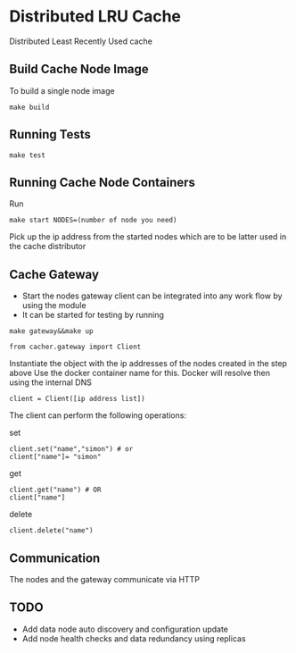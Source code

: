 # Distributed LRU Cache
Distributed Least Recently Used cache


## Build Cache Node Image
To build a single node image

```
make build
```

## Running Tests 
```
make test 
```


## Running Cache Node Containers
Run

```
make start NODES=(number of node you need)
```
Pick up the ip address from the started nodes which are to be latter used in the cache distributor

## Cache Gateway
- Start the nodes gateway client can be integrated into any  work flow by using the module
- It can be started for testing by running 

```
make gateway&&make up
```

```
from cacher.gateway import Client
```
Instantiate the object with the ip addresses of the nodes created in the step above 
Use the docker container name for this. Docker will resolve then using the internal DNS

```
client = Client([ip address list])
```

The client can perform the following operations:

set

```
client.set("name","simon") # or 
client["name"]= "simon"
```

get
```
client.get("name") # OR 
client["name"]
```
delete
```
client.delete("name")
```
## Communication
The nodes and the gateway communicate via HTTP

## TODO
- Add data node auto discovery and configuration update 
- Add node health checks and data redundancy using replicas
